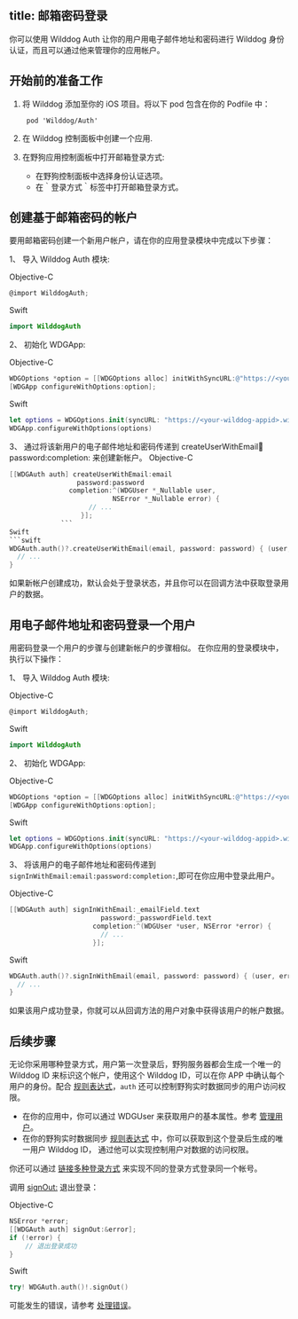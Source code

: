 title: 邮箱密码登录
---

你可以使用 Wilddog Auth 让你的用户用电子邮件地址和密码进行 Wilddog 身份认证，而且可以通过他来管理你的应用帐户。

## 开始前的准备工作

1. 将 Wilddog 添加至你的 iOS 项目。将以下 pod 包含在你的 Podfile 中：
	
	```
 	 pod 'Wilddog/Auth'
	```
2. 在 Wilddog 控制面板中创建一个应用.
3. 在野狗应用控制面板中打开邮箱登录方式:

    * 在野狗控制面板中选择身份认证选项。
    * 在｀登录方式｀标签中打开邮箱登录方式。

## 创建基于邮箱密码的帐户

要用邮箱密码创建一个新用户帐户，请在你的应用登录模块中完成以下步骤：

1、 导入 Wilddog Auth 模块:

Objective-C
```objectivec
@import WilddogAuth;
```
Swift
```swift
import WilddogAuth
```
2、 初始化 WDGApp:

Objective-C
```objectivec
WDGOptions *option = [[WDGOptions alloc] initWithSyncURL:@"https://<your-wilddog-appid>.wilddogio.com"];
[WDGApp configureWithOptions:option];
```

Swift
```swift
let options = WDGOptions.init(syncURL: "https://<your-wilddog-appid>.wilddogio.com")
WDGApp.configureWithOptions(options)
```

3、 通过将该新用户的电子邮件地址和密码传递到 createUserWithEmail:email:password:completion: 来创建新帐户。 
Objective-C
```objectivec
[[WDGAuth auth] createUserWithEmail:email
                 password:password
               completion:^(WDGUser *_Nullable user,
                          NSError *_Nullable error) {
                    // ...
                  }];
             ```
Swift
```swift
WDGAuth.auth()?.createUserWithEmail(email, password: password) { (user, error) in
  // ...
}
```
             
如果新帐户创建成功，默认会处于登录状态，并且你可以在回调方法中获取登录用户的数据。

## 用电子邮件地址和密码登录一个用户

用密码登录一个用户的步骤与创建新帐户的步骤相似。 在你应用的登录模块中，执行以下操作：

1、 导入 Wilddog Auth 模块:

Objective-C
```objectivec
@import WilddogAuth;
```
Swift
```swift
import WilddogAuth
```
2、 初始化 WDGApp:

Objective-C
```objectivec
WDGOptions *option = [[WDGOptions alloc] initWithSyncURL:@"https://<your-wilddog-appid>.wilddogio.com"];
[WDGApp configureWithOptions:option];
```

Swift
```swift
let options = WDGOptions.init(syncURL: "https://<your-wilddog-appid>.wilddogio.com")
WDGApp.configureWithOptions(options)
```

3、 将该用户的电子邮件地址和密码传递到 `signInWithEmail:email:password:completion:`,即可在你应用中登录此用户。

Objective-C
```objectivec
[[WDGAuth auth] signInWithEmail:_emailField.text
                       password:_passwordField.text
                     completion:^(WDGUser *user, NSError *error) {
                       // ...
                     }];
```
Swift
```swift
WDGAuth.auth()?.signInWithEmail(email, password: password) { (user, error) in
  // ...
}
```

如果该用户成功登录，你就可以从回调方法的用户对象中获得该用户的帐户数据。

## 后续步骤

无论你采用哪种登录方式，用户第一次登录后，野狗服务器都会生成一个唯一的 Wilddog ID 来标识这个帐户，使用这个 Wilddog ID，可以在你 APP 中确认每个用户的身份。配合 [规则表达式](/guide/sync/rules/introduce.html)，`auth` 还可以控制野狗实时数据同步的用户访问权限。

* 在你的应用中，你可以通过 WDGUser 来获取用户的基本属性。参考 [管理用户](/guide/auth/ios/manageuser.html)。
* 在你的野狗实时数据同步 [规则表达式](/guide/sync/rules/introduce.html) 中，你可以获取到这个登录后生成的唯一用户 Wilddog ID， 通过他可以实现控制用户对数据的访问权限。

你还可以通过 [链接多种登录方式](/guide/auth/ios/link.html) 来实现不同的登录方式登录同一个帐号。

调用 [signOut:](/api/auth/ios.html#WDGAuth-Methods#-signOut:) 退出登录：

Objective-C
```objectivec
NSError *error;
[[WDGAuth auth] signOut:&error];
if (!error) {
    // 退出登录成功
}

```
Swift
```swift
try! WDGAuth.auth()!.signOut()

```
可能发生的错误，请参考 [处理错误](/guide/auth/ios/errorcode.html)。